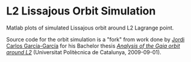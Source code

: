 # L2 Lissajous Orbit Simulation
Matlab plots of simulated Lissajous orbit around L2 Lagrange point.

Source code for the orbit simulation is a "fork" from work done by [Jordi Carlos García-García](https://upcommons.upc.edu/browse?value=Garc%C3%ADa%20Garc%C3%ADa,%20Jordi%20Carles&type=author) for his 
Bachelor thesis _[Analysis of the Gaia orbit around L2](https://upcommons.upc.edu/bitstream/handle/2099.1/8131/memoria.pdf)_ (Universitat Politècnica de Catalunya, 2009-09-01).
